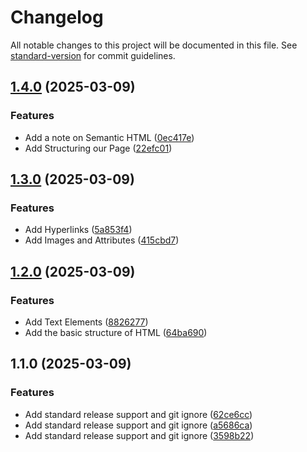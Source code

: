 # Changelog

All notable changes to this project will be documented in this file. See [standard-version](https://github.com/conventional-changelog/standard-version) for commit guidelines.

## [1.4.0](https://github.com/wakabibrian/HTML-and-CSS-Course-by-Jonas/compare/v1.3.0...v1.4.0) (2025-03-09)


### Features

* Add a note on Semantic HTML ([0ec417e](https://github.com/wakabibrian/HTML-and-CSS-Course-by-Jonas/commit/0ec417edabf41423b57b0d616b93f4b24b544902))
* Add Structuring our Page ([22efc01](https://github.com/wakabibrian/HTML-and-CSS-Course-by-Jonas/commit/22efc0154ab294742815d84bb66157739700f003))

## [1.3.0](https://github.com/wakabibrian/HTML-and-CSS-Course-by-Jonas/compare/v1.2.0...v1.3.0) (2025-03-09)


### Features

* Add Hyperlinks ([5a853f4](https://github.com/wakabibrian/HTML-and-CSS-Course-by-Jonas/commit/5a853f421261992290b1e3379a26b7feaa3b53bb))
* Add Images and Attributes ([415cbd7](https://github.com/wakabibrian/HTML-and-CSS-Course-by-Jonas/commit/415cbd79abb6af7a96b9ff64b81585c3307c68ee))

## [1.2.0](https://github.com/wakabibrian/HTML-and-CSS-Course-by-Jonas/compare/v1.1.0...v1.2.0) (2025-03-09)


### Features

* Add Text Elements ([8826277](https://github.com/wakabibrian/HTML-and-CSS-Course-by-Jonas/commit/88262778884049a48de4f2467c4f3545ecf5b70c))
* Add the basic structure of HTML ([64ba690](https://github.com/wakabibrian/HTML-and-CSS-Course-by-Jonas/commit/64ba69047c0afaae05bd73a528482e198b4706fc))

## 1.1.0 (2025-03-09)


### Features

* Add standard release support and git ignore ([62ce6cc](https://github.com/wakabibrian/HTML-and-CSS-Course-by-Jonas/commit/62ce6ccbd0a4c670c5f7637b447309735715d3d4))
* Add standard release support and git ignore ([a5686ca](https://github.com/wakabibrian/HTML-and-CSS-Course-by-Jonas/commit/a5686ca1c4f8b3efbffd695be5cc4591f7a3666e))
* Add standard release support and git ignore ([3598b22](https://github.com/wakabibrian/HTML-and-CSS-Course-by-Jonas/commit/3598b22de669eba277239fb9e5ba80172f66bc10))
